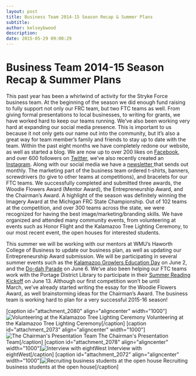 ```yaml
---
layout: post
title: Business Team 2014-15 Season Recap & Summer Plans
subtitle:
author: kelseybwood
description:
date: 2015-05-29 09:00:29
---
```


# Business Team 2014-15 Season Recap & Summer Plans

This past year has been a whirlwind of activity for the Stryke Force business team. At the beginning of the season we did enough fund raising to fully support not only our FRC team, but two FTC teams as well. From giving formal presentations to local businesses, to writing for grants, we have worked hard to keep our teams running. We’ve also been working very hard at expanding our social media presence. This is important to us because it not only gets our name out into the community, but it’s also a great way for team member’s family and friends to stay up to date with the team. Within the past eight months we have completely redone our website, as well as started a blog. We are now up to over 200 likes on [Facebook](https://www.facebook.com/2767strykeforce), and over 600 followers on [Twitter](https://twitter.com/2767strykeforce), we’ve also recently created an [Instagram](https://instagram.com/2767strykeforce). Along with our social media we have a [newsletter ](http://eepurl.com/beGeFj)that sends out monthly. The marketing part of the business team ordered t-shirts, banners, screwdrivers (to give to other teams at competitions), and bracelets for our FTC teams. We successfully completed and submitted three awards, the Woodie Flowers Award (Mentor Award), the Entrepreneurship Award, and the Chairman’s Award. A highlight of the season was definitely winning the Imagery Award at the Michigan FRC State Championship. Out of 102 teams at the competition, and over 300 teams across the state, we were recognized for having the best image/marketing/branding skills. We have organized and attended many community events, from volunteering at events such as Honor Flight and the Kalamazoo Tree Lighting Ceremony, to our most recent event, the open houses for interested students.

This summer we will be working with our mentors at WMU’s Haworth College of Business to update our business plan, as well as updating our Entrepreneurship Award submission. We will be participating in several summer events such as the [Kalamazoo Growlers Education Day](/events/event/kalamazoo-growlers-education-day/) on June 2, and the [Do-dah Parade](http://strykeforce.org/events/event/do-dah-parade/) on June 6. We’ve also been helping our FTC teams work with the Portage District Library to participate in their [Summer Reading Kickoff](http://strykeforce.org/events/event/legos-at-the-library/) on June 13. Although our first competition won’t be until March, we’ve already started writing the essay for the Woodie Flowers Award, as well brainstorming ideas for the Chairman’s Award. The business team is working hard to plan for a very successful 2015-16 season!

[caption id="attachment_2080" align="aligncenter" width="1000"]![Volunteering at the Kalamazoo Tree Lighting Ceremony](/wp-content/uploads/2015/05/161-1024x768.jpg) Volunteering at the Kalamazoo Tree Lighting Ceremony[/caption] [caption id="attachment_2073" align="aligncenter" width="1000"]![The Chairman's Presentation Team](http://strykeforce.org/wp-content/uploads/2015/05/IMG_0970-1024x768.jpg) The Chairman's Presentation Team[/caption] [caption id="attachment_2078" align="aligncenter" width="1000"]![Interview with eightWest ](http://strykeforce.org/wp-content/uploads/2015/05/Share-from-Pixlr-4.jpg) Interview with eightWest[/caption] [caption id="attachment_2072" align="aligncenter" width="1000"]![Recruiting business students at the open house](http://strykeforce.org/wp-content/uploads/2015/05/IMG_00742-1024x768.jpg) Recruiting business students at the open house[/caption]
